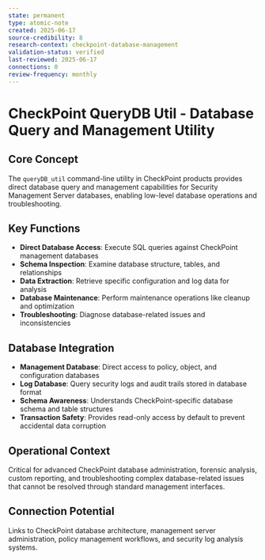 ```yaml
---
state: permanent
type: atomic-note
created: 2025-06-17
source-credibility: 8
research-context: checkpoint-database-management
validation-status: verified
last-reviewed: 2025-06-17
connections: 0
review-frequency: monthly
---
```


# CheckPoint QueryDB Util - Database Query and Management Utility

## Core Concept
The `queryDB_util` command-line utility in CheckPoint products provides direct database query and management capabilities for Security Management Server databases, enabling low-level database operations and troubleshooting.

## Key Functions
- **Direct Database Access**: Execute SQL queries against CheckPoint management databases
- **Schema Inspection**: Examine database structure, tables, and relationships
- **Data Extraction**: Retrieve specific configuration and log data for analysis
- **Database Maintenance**: Perform maintenance operations like cleanup and optimization
- **Troubleshooting**: Diagnose database-related issues and inconsistencies

## Database Integration
- **Management Database**: Direct access to policy, object, and configuration databases
- **Log Database**: Query security logs and audit trails stored in database format
- **Schema Awareness**: Understands CheckPoint-specific database schema and table structures
- **Transaction Safety**: Provides read-only access by default to prevent accidental data corruption

## Operational Context
Critical for advanced CheckPoint database administration, forensic analysis, custom reporting, and troubleshooting complex database-related issues that cannot be resolved through standard management interfaces.

## Connection Potential
Links to CheckPoint database architecture, management server administration, policy management workflows, and security log analysis systems.